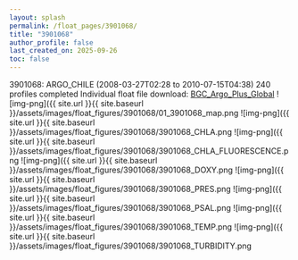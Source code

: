 ```yaml
---
layout: splash
permalink: /float_pages/3901068/
title: "3901068"
author_profile: false
last_created_on: 2025-09-26
toc: false
---
```

 
3901068: ARGO_CHILE (2008-03-27T02:28 to 2010-07-15T04:38)
240 profiles completed
Individual float file download: [BGC_Argo_Plus_Global](https://ftp.soest.hawaii.edu/bgc_argo_plus/Individual_Floats/outliers_removed/3901068_Sprof_processed.nc)
![img-png]({{ site.url }}{{ site.baseurl }}/assets/images/float_figures/3901068/01_3901068_map.png
![img-png]({{ site.url }}{{ site.baseurl }}/assets/images/float_figures/3901068/3901068_CHLA.png
![img-png]({{ site.url }}{{ site.baseurl }}/assets/images/float_figures/3901068/3901068_CHLA_FLUORESCENCE.png
![img-png]({{ site.url }}{{ site.baseurl }}/assets/images/float_figures/3901068/3901068_DOXY.png
![img-png]({{ site.url }}{{ site.baseurl }}/assets/images/float_figures/3901068/3901068_PRES.png
![img-png]({{ site.url }}{{ site.baseurl }}/assets/images/float_figures/3901068/3901068_PSAL.png
![img-png]({{ site.url }}{{ site.baseurl }}/assets/images/float_figures/3901068/3901068_TEMP.png
![img-png]({{ site.url }}{{ site.baseurl }}/assets/images/float_figures/3901068/3901068_TURBIDITY.png
